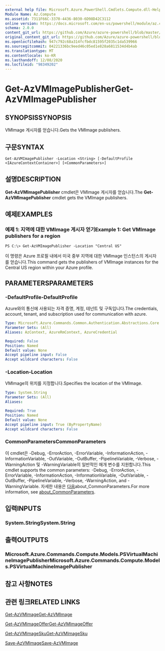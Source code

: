 ```yaml
---
external help file: Microsoft.Azure.PowerShell.Cmdlets.Compute.dll-Help.xml
Module Name: Az.Compute
ms.assetid: 7311F66C-3370-4436-8030-6D98D42C3112
online version: https://docs.microsoft.com/en-us/powershell/module/az.compute/get-azvmimagepublisher
schema: 2.0.0
content_git_url: https://github.com/Azure/azure-powershell/blob/master/src/Compute/Compute/help/Get-AzVMImagePublisher.md
original_content_git_url: https://github.com/Azure/azure-powershell/blob/master/src/Compute/Compute/help/Get-AzVMImagePublisher.md
ms.openlocfilehash: 947c792c68a314fcfbdc81595f2035c1da539966
ms.sourcegitcommit: 04221336bc9eed46c05ed1e828a6811534d4b4ab
ms.translationtype: MT
ms.contentlocale: ko-KR
ms.lasthandoff: 12/08/2020
ms.locfileid: "98349202"
---
```

# <span data-ttu-id="769bf-101">Get-AzVMImagePublisher</span><span class="sxs-lookup"><span data-stu-id="769bf-101">Get-AzVMImagePublisher</span></span>

## <span data-ttu-id="769bf-102">SYNOPSIS</span><span class="sxs-lookup"><span data-stu-id="769bf-102">SYNOPSIS</span></span>
<span data-ttu-id="769bf-103">VMImage 게시자를 얻습니다.</span><span class="sxs-lookup"><span data-stu-id="769bf-103">Gets the VMImage publishers.</span></span>

## <span data-ttu-id="769bf-104">구문</span><span class="sxs-lookup"><span data-stu-id="769bf-104">SYNTAX</span></span>

```
Get-AzVMImagePublisher -Location <String> [-DefaultProfile <IAzureContextContainer>] [<CommonParameters>]
```

## <span data-ttu-id="769bf-105">설명</span><span class="sxs-lookup"><span data-stu-id="769bf-105">DESCRIPTION</span></span>
<span data-ttu-id="769bf-106">**Get-AzVMImagePublisher** cmdlet은 VMImage 게시자를 얻습니다.</span><span class="sxs-lookup"><span data-stu-id="769bf-106">The **Get-AzVMImagePublisher** cmdlet gets the VMImage publishers.</span></span>

## <span data-ttu-id="769bf-107">예제</span><span class="sxs-lookup"><span data-stu-id="769bf-107">EXAMPLES</span></span>

### <span data-ttu-id="769bf-108">예제 1: 지역에 대한 VMImage 게시자 얻기</span><span class="sxs-lookup"><span data-stu-id="769bf-108">Example 1: Get VMImage publishers for a region</span></span>
```
PS C:\> Get-AzVMImagePublisher -Location "Central US"
```

<span data-ttu-id="769bf-109">이 명령은 Azure 프로필 내에서 미국 중부 지역에 대한 VMImage 인스턴스의 게시자를 얻습니다.</span><span class="sxs-lookup"><span data-stu-id="769bf-109">This command gets the publishers of VMImage instances for the Central US region within your Azure profile.</span></span>

## <span data-ttu-id="769bf-110">PARAMETERS</span><span class="sxs-lookup"><span data-stu-id="769bf-110">PARAMETERS</span></span>

### <span data-ttu-id="769bf-111">-DefaultProfile</span><span class="sxs-lookup"><span data-stu-id="769bf-111">-DefaultProfile</span></span>
<span data-ttu-id="769bf-112">Azure와의 통신에 사용되는 자격 증명, 계정, 테넌트 및 구독입니다.</span><span class="sxs-lookup"><span data-stu-id="769bf-112">The credentials, account, tenant, and subscription used for communication with azure.</span></span>

```yaml
Type: Microsoft.Azure.Commands.Common.Authentication.Abstractions.Core.IAzureContextContainer
Parameter Sets: (All)
Aliases: AzContext, AzureRmContext, AzureCredential

Required: False
Position: Named
Default value: None
Accept pipeline input: False
Accept wildcard characters: False
```

### <span data-ttu-id="769bf-113">-Location</span><span class="sxs-lookup"><span data-stu-id="769bf-113">-Location</span></span>
<span data-ttu-id="769bf-114">VMImage의 위치를 지정합니다.</span><span class="sxs-lookup"><span data-stu-id="769bf-114">Specifies the location of the VMImage.</span></span>

```yaml
Type: System.String
Parameter Sets: (All)
Aliases:

Required: True
Position: Named
Default value: None
Accept pipeline input: True (ByPropertyName)
Accept wildcard characters: False
```

### <span data-ttu-id="769bf-115">CommonParameters</span><span class="sxs-lookup"><span data-stu-id="769bf-115">CommonParameters</span></span>
<span data-ttu-id="769bf-116">이 cmdlet은 -Debug, -ErrorAction, -ErrorVariable, -InformationAction, -InformationVariable, -OutVariable, -OutBuffer, -PipelineVariable, -Verbose, -WarningAction 및 -WarningVariable의 일반적인 매개 변수를 지원합니다.</span><span class="sxs-lookup"><span data-stu-id="769bf-116">This cmdlet supports the common parameters: -Debug, -ErrorAction, -ErrorVariable, -InformationAction, -InformationVariable, -OutVariable, -OutBuffer, -PipelineVariable, -Verbose, -WarningAction, and -WarningVariable.</span></span> <span data-ttu-id="769bf-117">자세한 내용은 [다음](http://go.microsoft.com/fwlink/?LinkID=113216)about_CommonParameters.</span><span class="sxs-lookup"><span data-stu-id="769bf-117">For more information, see [about_CommonParameters](http://go.microsoft.com/fwlink/?LinkID=113216).</span></span>

## <span data-ttu-id="769bf-118">입력</span><span class="sxs-lookup"><span data-stu-id="769bf-118">INPUTS</span></span>

### <span data-ttu-id="769bf-119">System.String</span><span class="sxs-lookup"><span data-stu-id="769bf-119">System.String</span></span>

## <span data-ttu-id="769bf-120">출력</span><span class="sxs-lookup"><span data-stu-id="769bf-120">OUTPUTS</span></span>

### <span data-ttu-id="769bf-121">Microsoft.Azure.Commands.Compute.Models.PSVirtualMachineImagePublisher</span><span class="sxs-lookup"><span data-stu-id="769bf-121">Microsoft.Azure.Commands.Compute.Models.PSVirtualMachineImagePublisher</span></span>

## <span data-ttu-id="769bf-122">참고 사항</span><span class="sxs-lookup"><span data-stu-id="769bf-122">NOTES</span></span>

## <span data-ttu-id="769bf-123">관련 링크</span><span class="sxs-lookup"><span data-stu-id="769bf-123">RELATED LINKS</span></span>

[<span data-ttu-id="769bf-124">Get-AzVMImage</span><span class="sxs-lookup"><span data-stu-id="769bf-124">Get-AzVMImage</span></span>](./Get-AzVMImage.md)

[<span data-ttu-id="769bf-125">Get-AzVMImageOffer</span><span class="sxs-lookup"><span data-stu-id="769bf-125">Get-AzVMImageOffer</span></span>](./Get-AzVMImageOffer.md)

[<span data-ttu-id="769bf-126">Get-AzVMImageSku</span><span class="sxs-lookup"><span data-stu-id="769bf-126">Get-AzVMImageSku</span></span>](./Get-AzVMImageSku.md)

[<span data-ttu-id="769bf-127">Save-AzVMImage</span><span class="sxs-lookup"><span data-stu-id="769bf-127">Save-AzVMImage</span></span>](./Save-AzVMImage.md)


